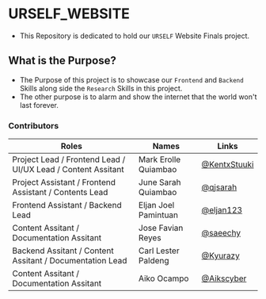 # URSELF_WEBSITE
- This Repository is dedicated to hold our `URSELF` Website Finals project.

## What is the Purpose?
-  The Purpose of this project is to showcase our `Frontend` and `Backend` Skills along side the `Research` Skills in this project.
-  The other purpose is to alarm and show the internet that the world won't last forever.

### Contributors

| Roles | Names | Links | 
|---|---|---|
| Project Lead / Frontend Lead / UI/UX Lead / Content Assitant | Mark Erolle Quiambao | [@KentxStuuki](https://github.com/KentxStuuki)| 
| Project Assistant / Frontend Assistant / Contents Lead | June Sarah Quiambao | [@qjsarah](https://github.com/qjsarah)|
| Frontend Assistant / Backend Lead  | Eljan Joel Pamintuan | [@eljan123](https://github.com/eljan123)|
| Content Assitant / Documentation Assitant | Jose Favian Reyes | [@saeechy](https://github.com/saeechy)|
| Backend Assitant / Content Assitant / Documentation Lead | Carl Lester Paldeng | [@Kyurazy](https://github.com/Kyurazy)|
| Content Assitant / Documentation Assitant | Aiko Ocampo | [@Aikscyber](https://github.com/Aikscyber)|
